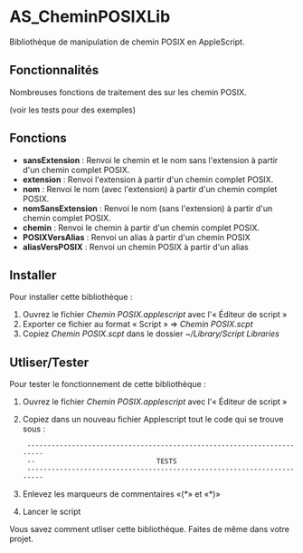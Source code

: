 # AS_CheminPOSIXLib

Bibliothèque de manipulation de chemin POSIX en AppleScript.

## Fonctionnalités

Nombreuses fonctions de traitement des sur les chemin POSIX.

(voir les tests pour des exemples)

## Fonctions

- __sansExtension__    : Renvoi le chemin et le nom sans l'extension à partir d'un chemin complet POSIX.
- __extension__        : Renvoi l'extension à partir d'un chemin complet POSIX.
- __nom__              : Renvoi le nom (avec l'extension) à partir d'un chemin complet POSIX.
- __nomSansExtension__ : Renvoi le nom (sans l'extension) à partir d'un chemin complet POSIX.
- __chemin__           : Renvoi le chemin à partir d'un chemin complet POSIX.
- __POSIXVersAlias__   : Renvoi un alias à partir d'un chemin POSIX
- __aliasVersPOSIX__   : Renvoi un chemin POSIX à partir d'un alias

## Installer

Pour installer cette bibliothèque :

1. Ouvrez le fichier *Chemin POSIX.applescript* avec l'« Éditeur de script »
2. Exporter ce fichier au format « Script » => *Chemin POSIX.scpt*
3. Copiez *Chemin POSIX.scpt* dans le dossier *~/Library/Script Libraries*

## Utliser/Tester

Pour tester le fonctionnement de cette bibliothèque :

1. Ouvrez le fichier *Chemin POSIX.applescript* avec l'« Éditeur de script »
2. Copiez dans un nouveau fichier Applescript tout le code qui se trouve sous :

        -----------------------------------------------------------------------
        --                              TESTS
        -----------------------------------------------------------------------

3. Enlevez les marqueurs de commentaires «(\*» et «\*)»
4. Lancer le script

Vous savez comment utliser cette bibliothèque. Faites de même dans votre projet.

